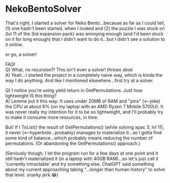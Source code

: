 ﻿# NekoBentoSolver

That's right, I started a solver for Neko Bento...because as far as I could tell, (1) one hadn't been started, when I looked and (2) the puzzle I was stuck on (lvl 11 of the 3rd expansion pack) was annoying enough (and I'd been stuck on it for long enough) that I didn't want to do it...but I didn't see a solution to it online.

er go, a solver!

FAQ!  
Q) What, no recursion?! This isn't even a solver! *throws desk*  
A) Yeah...I started the project in a completely naive way, which is kinda the way I do anything.  And like I mentioned elsewhere...first try at a solver.

Q) I notice you're using yield return in GetPermutations.  Just how lightweight IS this thing?  
A) Lemme put it this way: It uses under 20MB of RAM and "pins" (<--joke) the CPU at about 6% (on my laptop with an AMD Ryzen 7 Mobile 5700U).  It was never really my intention for it to be so lightweight, and I'll probably try to make it consume more resources, in time.  

But! If I ToList() the result of GetPermutations() (while solving xpac 3, lvl 11), it never (<--hyperbole...probably) manages to materialize it...so I gotta find some kind of balance...which probably means reducing the number of permutations.  (Or abandoning the GetPermutations() approach.)  

(Seriously though, I let the program run for a few days at one point and it still hadn't materialized it (in a laptop with 40GB RAM)...so let's just call it 'currently intractable' and try something else.  ChatGPT said something about my current approaching taking "...longer than human history" to solve that level.  snarky jerk.😂)
